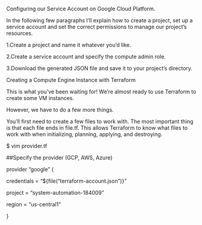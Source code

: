 Configuring our Service Account on Google Cloud Platform.

In the following few paragraphs I’ll explain how to create a project, set up a service account and set the correct permissions to manage our project’s resources.

1.Create a project and name it whatever you’d like.

2.Create a service account and specify the compute admin role.

3.Download the generated JSON file and save it to your project’s directory.

Creating a Compute Engine Instance with Terraform

This is what you’ve been waiting for! We’re almost ready to use Terraform to create some VM instances.

However, we have to do a few more things.

You’ll first need to create a few files to work with. The most important thing is that each file ends in file.tf. This allows Terraform to know what files to work with when initializing, planning, applying, and destroying.


$ vim provider.tf

##Specify the provider (GCP, AWS, Azure)


provider “google” {

credentials = “${file(“terraform-account.json”)}”

project = “system-automation-184009”

region = “us-central1”

}
